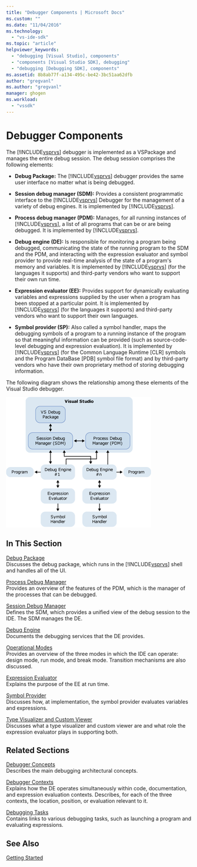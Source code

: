 ```yaml
---
title: "Debugger Components | Microsoft Docs"
ms.custom: ""
ms.date: "11/04/2016"
ms.technology: 
  - "vs-ide-sdk"
ms.topic: "article"
helpviewer_keywords: 
  - "debugging [Visual Studio], components"
  - "components [Visual Studio SDK], debugging"
  - "debugging [Debugging SDK], components"
ms.assetid: 8b8ab77f-a134-495c-be42-3bc51aa62dfb
author: "gregvanl"
ms.author: "gregvanl"
manager: ghogen
ms.workload: 
  - "vssdk"
---
```

# Debugger Components
The [!INCLUDE[vsprvs](../../code-quality/includes/vsprvs_md.md)] debugger is implemented as a VSPackage and manages the entire debug session. The debug session comprises the following elements:  
  
-   **Debug Package:** The [!INCLUDE[vsprvs](../../code-quality/includes/vsprvs_md.md)] debugger provides the same user interface no matter what is being debugged.  
  
-   **Session debug manager (SDM):** Provides a consistent programmatic interface to the [!INCLUDE[vsprvs](../../code-quality/includes/vsprvs_md.md)] Debugger for the management of a variety of debug engines. It is implemented by [!INCLUDE[vsprvs](../../code-quality/includes/vsprvs_md.md)].  
  
-   **Process debug manager (PDM):** Manages, for all running instances of [!INCLUDE[vsprvs](../../code-quality/includes/vsprvs_md.md)], a list of all programs that can be or are being debugged. It is implemented by [!INCLUDE[vsprvs](../../code-quality/includes/vsprvs_md.md)].  
  
-   **Debug engine (DE):** Is responsible for monitoring a program being debugged, communicating the state of the running program to the SDM and the PDM, and interacting with the expression evaluator and symbol provider to provide real-time analysis of the state of a program's memory and variables. It is implemented by [!INCLUDE[vsprvs](../../code-quality/includes/vsprvs_md.md)] (for the languages it supports) and third-party vendors who want to support their own run time.  
  
-   **Expression evaluator (EE):** Provides support for dynamically evaluating variables and expressions supplied by the user when a program has been stopped at a particular point. It is implemented by [!INCLUDE[vsprvs](../../code-quality/includes/vsprvs_md.md)] (for the languages it supports) and third-party vendors who want to support their own languages.  
  
-   **Symbol provider (SP):** Also called a symbol handler, maps the debugging symbols of a program to a running instance of the program so that meaningful information can be provided (such as source-code-level debugging and expression evaluation). It is implemented by [!INCLUDE[vsprvs](../../code-quality/includes/vsprvs_md.md)] (for the Common Language Runtime [CLR] symbols and the Program DataBase [PDB] symbol file format) and by third-party vendors who have their own proprietary method of storing debugging information.  
  
 The following diagram shows the relationship among these elements of the Visual Studio debugger.  
  
 ![Debugging Components Overview](../../extensibility/debugger/media/dbugcompovrview.gif "DBugCompOvrview")  
  
## In This Section  
 [Debug Package](../../extensibility/debugger/debug-package.md)  
 Discusses the debug package, which runs in the [!INCLUDE[vsprvs](../../code-quality/includes/vsprvs_md.md)] shell and handles all of the UI.  
  
 [Process Debug Manager](../../extensibility/debugger/process-debug-manager.md)  
 Provides an overview of the features of the PDM, which is the manager of the processes that can be debugged.  
  
 [Session Debug Manager](../../extensibility/debugger/session-debug-manager.md)  
 Defines the SDM, which provides a unified view of the debug session to the IDE. The SDM manages the DE.  
  
 [Debug Engine](../../extensibility/debugger/debug-engine.md)  
 Documents the debugging services that the DE provides.  
  
 [Operational Modes](../../extensibility/debugger/operational-modes.md)  
 Provides an overview of the three modes in which the IDE can operate: design mode, run mode, and break mode. Transition mechanisms are also discussed.  
  
 [Expression Evaluator](../../extensibility/debugger/expression-evaluator.md)  
 Explains the purpose of the EE at run time.  
  
 [Symbol Provider](../../extensibility/debugger/symbol-provider.md)  
 Discusses how, at implementation, the symbol provider evaluates variables and expressions.  
  
 [Type Visualizer and Custom Viewer](../../extensibility/debugger/type-visualizer-and-custom-viewer.md)  
 Discusses what a type visualizer and custom viewer are and what role the expression evaluator plays in supporting both.  
  
## Related Sections  
 [Debugger Concepts](../../extensibility/debugger/debugger-concepts.md)  
 Describes the main debugging architectural concepts.  
  
 [Debugger Contexts](../../extensibility/debugger/debugger-contexts.md)  
 Explains how the DE operates simultaneously within code, documentation, and expression evaluation contexts. Describes, for each of the three contexts, the location, position, or evaluation relevant to it.  
  
 [Debugging Tasks](../../extensibility/debugger/debugging-tasks.md)  
 Contains links to various debugging tasks, such as launching a program and evaluating expressions.  
  
## See Also  
 [Getting Started](../../extensibility/debugger/getting-started-with-debugger-extensibility.md)